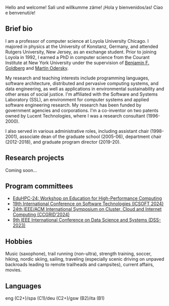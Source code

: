 Hello and welcome! 
Sali und willkumme zäme!
¡Hola y bienvenidos/as!
Ciao e benvenuti/e!


## Brief bio

I am a professor of computer science at Loyola University Chicago. I majored in physics at the University of Konstanz, Germany, and attended Rutgers University, New Jersey, as an exchange student. Prior to joining Loyola in 1992, I earned a PhD in computer science from the Courant Institute at New York University under the supervision of [Benjamin F. Goldberg](https://cs.nyu.edu/~goldberg) and [Martin Odersky](https://lampwww.epfl.ch/~odersky). 

My research and teaching interests include programming languages, software architecture, distributed and pervasive computing systems, and data engineering, as well as applications in environmental sustainability and other areas of social justice. I'm affiliated with the Software and Systems Laboratory (SSL), an environment for computer systems and applied software engineering research. My research has been funded by government agencies and corporations. I'm a co-inventor on two patents owned by Lucent Technologies, where I was a research consultant (1996-2000). 

I also served in various administrative roles, including assistant chair (1998-2001), associate dean of the graduate school (2005-06), department chair (2012-2018), and graduate program director (2019-20).


## Research projects

Coming soon...


## Program committees

- [EduHPC-24: Workshop on Education for High-Performance Computing](https://tcpp.cs.gsu.edu/curriculum/?q=eduhpc24)
- [19th International Conference on Software Technologies (ICSOFT 2024)](https://icsoft.scitevents.org) 
- [24th IEEE/ACM International Symposium on Cluster, Cloud and Internet Computing (CCGRID’2024)](https://2024.ccgrid-conference.org)
- [9th IEEE International Conference on Data Science and Systems (DSS-2023)](http://www.swinflow.org/confs/2023/dss)


## Hobbies

Music (saxophone), trail running (non-ultra), strength training, soccer, hiking, nordic skiing, sailing, traveling (especially scenic driving on unpaved backroads leading to remote trailheads and campsites), current affairs, movies.

## Languages

eng (C2+)/spa (C1)/deu (C2+)/gsw (B2)/ita (B1)
